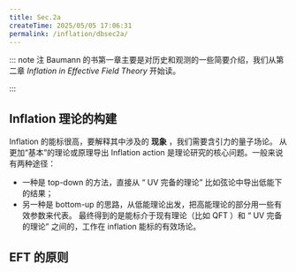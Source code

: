 ```yaml
---
title: Sec.2a
createTime: 2025/05/05 17:06:31
permalink: /inflation/dbsec2a/
---
```


::: note 注
Baumann 的书第一章主要是对历史和观测的一些简要介绍，我们从第二章  *Inflation in Effective Field Theory* 开始读。

:::

## Inflation 理论的构建

Inflation 的能标很高，要解释其中涉及的 **现象** ，我们需要含引力的量子场论。
从更加“基本”的理论或原理导出 Inflation action 是理论研究的核心问题。一般来说有两种途径：
- 一种是 top-down 的方法，直接从 “ UV 完备的理论” 比如弦论中导出低能下的结果；
- 另一种是 bottom-up 的思路，从低能理论出发，把高能理论的部分用一些有效参数来代表。
最终得到的是能标介于现有理论（比如 QFT ）和 “ UV 完备的理论” 之间的，工作在 inflation 能标的有效场论。


## EFT 的原则 

